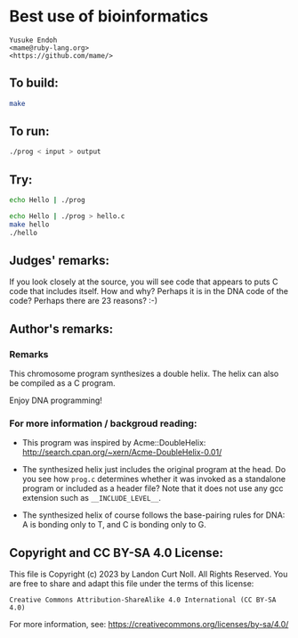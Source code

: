 # Best use of bioinformatics

    Yusuke Endoh  
    <mame@ruby-lang.org>  
    <https://github.com/mame/>  

## To build:

```sh
make
```

## To run:

```sh
./prog < input > output
```

## Try:

```sh
echo Hello | ./prog

echo Hello | ./prog > hello.c
make hello
./hello
```

## Judges' remarks:

If you look closely at the source, you will see code that appears
to puts C code that includes itself.  How and why?  Perhaps it is
in the DNA code of the code? Perhaps there are 23 reasons? :-)

## Author's remarks:

### Remarks

This chromosome program synthesizes a double helix.
The helix can also be compiled as a C program.

Enjoy DNA programming!

### For more information / backgroud reading:

* This program was inspired by Acme::DoubleHelix:
  http://search.cpan.org/~xern/Acme-DoubleHelix-0.01/

* The synthesized helix just includes the original program at the head.
  Do you see how `prog.c` determines whether it was invoked as a standalone program or included as a header file?
  Note that it does not use any gcc extension such as `__INCLUDE_LEVEL__`.

* The synthesized helix of course follows the base-pairing rules for DNA:
  A is bonding only to T, and C is bonding only to G.

## Copyright and CC BY-SA 4.0 License:

This file is Copyright (c) 2023 by Landon Curt Noll.  All Rights Reserved.
You are free to share and adapt this file under the terms of this license:

    Creative Commons Attribution-ShareAlike 4.0 International (CC BY-SA 4.0)

For more information, see: https://creativecommons.org/licenses/by-sa/4.0/
